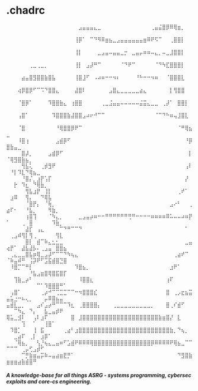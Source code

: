 # .chadrc
⠀⠀⠀⠀⠀⠀⠀⠀⠀⠀⠀⠀⠀⠀⠀⠀⠀⠀⠀⣠⣤⣤⣤⣄⣀⠀⠀⠀⠀⠀⠀⠀⠀⠀⠀⠀⠀⠀⢀⣤⣬⣿⡿⠿⢿⣶⡀⠀⠀⠀⠀⠀⠀⠀⠀⠀⠀⠀⠀⠀⠀⠀⠀⠀⠀
⠀⠀⠀⠀⠀⠀⠀⠀⠀⠀⠀⠀⠀⠀⠀⠀⠀⠀⢸⡿⠁⠀⠉⠙⠻⠿⣶⣦⣀⣠⣤⣤⣤⣤⣤⣤⣶⠿⠟⠫⠉⠀⠀⢀⣿⣿⡇⠀⠀⠀⠀⠀⠀⠀⠀⠀⠀⠀⠀⠀⠀⠀⠀⠀⠀
⠀⠀⠀⠀⠀⠀⠀⠀⠀⠀⠀⠀⠀⠀⠀⠀⠀⠀⢸⡇⠀⠀⠀⠀⣀⣠⣤⠤⣤⣤⣀⡒⠀⣀⣤⡤⠶⠶⠤⣄⡀⠤⣀⣸⣿⣿⡇⠀⠀⠀⠀⠀⠀⠀⠀⠀⠀⠀⠀⠀⠀⠀⠀⠀⠀
⠀⠀⠀⠀⠀⠀⢀⣀⢀⣀⡀⠀⠀⠀⠀⠀⠀⠀⢸⡇⠀⣠⡼⠛⠉⠀⠀⠀⠀⠀⠈⠙⠟⠉⠀⠀⠀⠀⠀⠈⠙⠳⣏⣿⣿⣿⡇⠀⠀⠀⠀⠀⠀⠀⠀⠀⠀⠀⠀⠀⠀⠀⠀⠀⠀
⠀⠀⠀⠀⣴⣤⣿⣻⣿⣿⣷⣿⣧⠀⠀⠀⠀⠀⢸⣿⣸⠋⠀⠠⠴⠶⠒⠒⠲⠆⠀⠀⠀⠀⠘⠓⠒⠒⠲⠶⠀⠀⠈⣿⣿⣿⣇⠀⠀⠀⠀⠀⠀⠀⠀⠀⠀⠀⠀⠀⠀⠀⠀⠀⠀
⠀⠀⠀⢴⡿⣿⡿⠋⠉⠩⠙⣿⣿⣄⠀⠀⠀⠀⣼⣿⠇⠀⠀⠀⠀⠀⠀⣠⣿⣄⣀⣀⣀⣀⣀⣴⣄⠀⠀⠀⠀⠀⠀⡇⢻⣿⣿⠀⠀⠀⠀⠀⠀⠀⠀⠀⠀⠀⠀⠀⠀⠀⠀⠀⠀
⠀⠀⠀⠈⣿⡿⠁⠀⠀⠀⠀⠹⣿⣿⣷⣄⠀⢰⣿⣿⠀⠀⠀⠀⠀⢀⣀⣨⣤⣤⠤⠤⠤⠤⠤⣬⣭⣄⣀⣀⠀⢀⡼⠁⠀⣿⣿⡇⠀⠀⠀⠀⠀⠀⠀⠀⠀⠀⠀⠀⠀⠀⠀⠀⠀
⠀⠀⠀⢠⣿⠁⠀⠀⠀⠀⠀⠀⠹⣿⣿⣿⣷⣼⣿⣿⣠⠴⠖⠚⠉⠉⠀⠀⠀⠀⠀⠀⠀⠀⠀⠀⠀⠀⠀⠈⠉⠙⠓⠶⢤⣸⣿⣇⠀⠀⠀⠀⠀⠀⠀⠀⠀⠀⠀⠀⠀⠀⠀⠀⠀
⠀⠀⠀⠈⣿⠀⠀⠀⠀⠀⠀⠀⠀⠘⢿⣿⣿⡿⠟⠉⠀⠀⠀⠀⠀⠀⠀⠀⠀⠀⠀⠀⠀⠀⠀⠀⠀⠀⠀⠀⠀⠀⠀⠀⠀⠈⠛⢿⣦⣀⠀⠀⠀⠀⠀⠀⠀⠀⠀⠀⠀⠀⠀⠀⠀
⠀⠀⠀⠸⣿⢰⠀⠀⠀⠀⠀⠀⠀⣠⣾⡿⠋⠀⠀⠀⠀⠀⠀⠀⠀⠀⠀⠀⠀⠀⠀⠀⠀⠀⠀⠀⠀⠀⠀⠀⠀⠀⠀⠀⠀⠀⠀⠘⡿⣿⣷⣤⣀⠀⠀⠀⠀⠀⠀⠀⠀⠀⠀⠀⠀
⠀⠀⠀⠀⣿⡼⡀⠀⠀⠀⠀⣠⣾⡿⠋⠀⠀⠀⠀⠀⠀⠀⠀⠀⠀⠀⠀⠀⠀⠀⠀⠀⠀⠀⠀⠀⠀⠀⠀⠀⠀⠀⠀⠀⠀⠀⠀⠀⡇⠈⢿⣻⣿⣷⣦⡀⠀⠀⠀⠀⠀⠀⠀⠀⠀
⠀⠀⠀⠀⢻⣧⢅⠀⠀⢀⡾⣻⠟⠀⠀⠀⠀⠀⠀⠀⠀⠀⠀⠀⠀⠀⠀⠀⠀⠀⠀⠀⠀⠀⠀⠀⠀⠀⠀⠀⠀⠀⠀⠀⠀⠀⠀⢠⠇⠀⠘⡇⠹⣇⠙⢿⣦⣀⠀⠀⠀⠀⠀⠀⠀
⠀⠀⠀⠀⠘⣿⡌⡀⣰⡟⢡⡏⠀⠀⠀⠀⠀⠀⠀⠀⠀⠀⠀⠀⠀⠀⠀⠀⠀⠀⠀⠀⠀⠀⠀⠀⠀⠀⠀⠀⠀⠀⠀⠀⠀⠀⠀⡜⠀⠀⠀⡗⠀⠹⣆⠀⠙⢿⣷⡀⠀⠀⠀⠀⠀
⠀⠀⠀⠀⠀⢻⣧⣰⡟⠀⢸⡇⠀⠀⠀⠀⠀⠀⠀⠀⠀⠀⠀⠀⠀⠀⠀⠀⠀⠀⠀⠀⠀⠀⠀⠀⠀⠀⠀⠀⠀⠀⠀⠀⠀⢀⠞⠁⠀⠀⣰⠿⠀⠀⢻⡄⠀⠀⠙⢿⣧⠀⠀⠀⠀
⠀⠀⠀⠀⠀⠈⣿⡟⡄⠀⠈⢷⡀⠀⠀⠀⠀⠀⠀⠀⠀⠀⠀⠀⠀⠀⠀⠀⠀⠀⠀⠀⠀⠀⠀⠀⠀⠀⠀⠀⠀⠀⠀⣠⠔⠃⠀⠀⢀⣴⠏⠂⠀⠀⠘⣧⡀⠀⠀⠀⠻⣷⡀⠀⠀
⠀⠀⠀⠀⠀⢰⣿⢹⠀⠀⠀⠈⠳⣄⡀⠀⠀⠀⠀⣀⣠⣤⡴⠶⠒⠒⠛⠛⠛⠛⠛⠛⢛⠛⠒⠒⠒⠒⠶⠶⠶⠶⠿⠥⠤⠤⠴⠶⡟⠁⠀⠀⠀⢀⠀⣿⠀⠀⠀⠀⠀⠹⣷⡀⠀
⠀⠀⠀⠀⠀⣼⡏⠀⢠⣄⠀⠀⠀⠀⠉⠙⠛⠉⠉⠙⠀⠀⠀⠀⠀⠀⠀⠀⠀⠀⠀⠀⠀⠀⠀⠀⠀⠀⠀⠀⠀⠀⠀⠀⠀⠀⠀⠁⠀⠀⢀⣠⠾⢻⡇⢻⢀⠀⠀⠀⠀⠀⢻⣇⠀
⠀⠀⠀⠀⠀⣿⡇⠀⣾⠉⠷⣄⣂⣂⣀⠀⠀⠀⠀⠀⠀⠀⠀⠀⠀⠀⠀⠀⠀⠀⠀⠀⠀⠀⠀⠀⠀⠀⠀⠀⠀⠀⠀⠀⠀⠀⠀⣀⣤⢴⡟⠁⠀⣼⣧⣼⡧⠄⢀⣠⣤⠀⣿⣿⣦
⠀⢀⣄⣀⣀⣿⣧⡶⢿⣀⣠⡼⠋⠉⠉⠙⠳⢦⣄⠀⠀⠀⠀⠀⠀⠀⠀⠀⠀⠀⠀⠀⠀⠀⠀⠀⠀⠀⠀⠀⠀⠀⠀⠀⢀⣴⠞⠉⠀⠈⠷⣤⠾⠛⠀⢨⡽⠟⠋⣩⣯⣾⣿⣙⣿
⠀⠸⣿⡉⠉⠛⡇⠀⠀⠀⠀⠀⠀⠀⠀⠀⠀⠀⠹⣿⣦⡀⠀⠀⠀⠀⠀⠀⠀⠀⠀⠀⠀⠀⠀⠀⠀⠀⠀⠀⠀⠀⠀⣰⠟⠁⠀⠀⠀⠀⠀⠀⠀⠀⠀⠘⣧⣠⣶⣿⢿⣿⣯⣿⡏
⠀⠀⢹⣷⣀⡴⠃⠀⠀⠀⠀⠀⠀⠀⠀⠀⠀⠀⠀⠸⣿⣿⣆⠀⠀⠀⠀⠀⠀⠀⠀⠀⠀⠀⠀⠀⠀⠀⠀⠀⠀⠀⢰⠏⠀⠀⠀⠀⠀⠀⠀⠀⠀⠀⠀⠀⠀⠉⠁⠹⣿⣿⣿⠛⠁
⠀⢠⣿⠁⠀⠀⠀⠀⠀⢀⡴⠚⠉⢉⣉⣉⠉⠉⠒⠲⣿⣿⣿⣎⠀⠀⠀⠀⠀⠀⠀⠀⠀⠀⠀⠀⠀⠀⠀⠀⠀⠀⣿⠀⢀⡠⣖⣦⣭⣤⣥⣐⠒⠦⢄⡀⠀⠀⠀⡤⠿⣿⣦⣤⠀
⣤⣾⣇⣀⡀⠀⠀⠀⣠⠎⣠⡴⠛⠉⠉⠉⠹⣆⠀⢀⣿⣿⣿⣿⡄⠀⠀⠀⢀⣀⣀⣀⣀⣀⣀⣀⣀⣀⡀⠀⠀⠀⣿⢀⠎⣾⠋⠀⠀⠀⠀⠉⠳⣄⠀⠙⡄⠀⠀⣧⣀⣤⡾⠟⠀
⢿⣥⣀⣺⠇⠀⠀⢠⠇⣰⠏⠀⠀⠀⠀⠀⠀⣿⠀⣸⣿⣿⣿⣿⣿⣿⣿⣿⣿⣿⣿⣿⣿⣿⣿⣿⣿⣿⣿⣿⣷⣶⣿⡜⠀⣇⠀⠀⠀⠀⠀⠀⠀⢹⠀⠀⠁⠀⠀⢸⣿⠁⠀⠀⠀
⠀⠹⣿⡁⠀⠀⠀⢸⠀⣯⠀⠀⠀⠀⠀⢀⣴⠃⣰⣿⣿⣿⣿⣿⣿⣿⣿⣿⣿⣿⣿⣿⣿⣿⣿⣿⣿⣿⣿⣿⣿⣿⣿⣷⡀⠙⢦⡀⠀⠀⠀⣀⣴⠏⠀⢀⡇⠀⣰⡿⠁⠀⠀⠀⠀
⠀⠀⠈⢿⣦⡀⠀⠀⢣⡘⢦⣄⣀⣤⠶⠋⣡⣾⠟⠿⠿⠿⢿⣿⣿⣿⣿⣿⣿⣿⣿⣿⣿⣿⣿⣿⣿⣿⡿⠿⠿⠿⠿⠟⢿⣦⣀⠉⠉⠉⠉⠉⠀⢀⡤⢋⣠⡾⠋⠀⠀⠀⠀⠀⠀
⠀⠀⠀⠀⠉⡛⣷⣶⣤⡭⠷⠤⣤⣴⣶⣟⡛⠁⠀⠀⠀⠀⠀⠀⠀⠀⠀⠀⠀⠀⠀⠀⠀⠀⠀⠀⠀⠀⠀⠀⠀⠀⠀⠀⠀⠙⣻⣿⣷⣶⣶⣶⣴⣷⣾⣿⠛

#### *A knowledge-base for all things ASRG - systems programming, cybersec exploits and core-cs engineering.*
